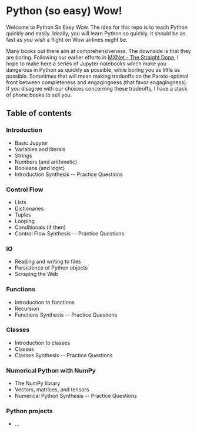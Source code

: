 # Python (so easy) Wow!

Welcome to Python So Easy Wow.
The idea for this repo is to teach Python quickly and easily.
Ideally, you will learn Python so quickly,
it should be as fast as *you wish* a flight on Wow airlines might be.

Many books out there aim at comprehensiveness. 
The downside is that they are boring. 
Following our earlier efforts in [MXNet - The Straight Dope](https://github.com/zackchase/mxnet-the-straight-dope),
I hope to make here a series of Jupyter notebooks which make you dangerous in Python as quickly as possible,
while boring you as little as possible. 
Sometimes that will mean making tradeoffs on the Pareto-optimal front between completeness and engagingness 
(that favor engagingness). 
If you disagree with our choices concerning these tradeoffs, I have a stack of phone books to sell you.


## Table of contents

### Introduction
 * Basic Jupyter
 * Variables and literals
 * Strings
 * Numbers (and arithmetic)
 * Booleans (and logic)
 * Introduction Synthesis -- Practice Questions
 
### Control Flow
 * Lists
 * Dictionaries
 * Tuples
 * Looping 
 * Conditionals (if then)
 * Control Flow Synthesis -- Practice Questions

### IO
 * Reading and writing to files
 * Persistence of Python objects
 * Scraping the Web

### Functions
 * Introduction to functions
 * Recursion
 * Functions Synthesis -- Practice Questions

### Classes 
 * Introduction to classes
 * Classes
 * Classes Synthesis -- Practice Questions

### Numerical Python with NumPy
 * The NumPy library
 * Vectors, matrices, and tensors
 * Numerical Python Synthesis -- Practice Questions


### Python projects
 * ...
